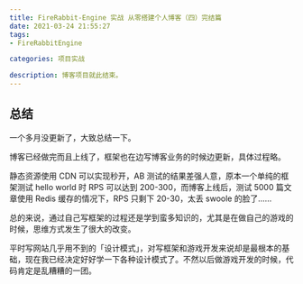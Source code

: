 ```yaml
---
title: FireRabbit-Engine 实战 从零搭建个人博客（四）完结篇
date: 2021-03-24 21:55:27
tags:
- FireRabbitEngine

categories: 项目实战

description: 博客项目就此结束。
---
```


## 总结
一个多月没更新了，大致总结一下。

博客已经做完而且上线了，框架也在边写博客业务的时候边更新，具体过程略。

静态资源使用 CDN 可以实现秒开，AB 测试的结果差强人意，原本一个单纯的框架测试 hello world 时 RPS 可以达到 200-300，而博客上线后，测试 5000 篇文章使用 Redis 缓存的情况下，RPS 只剩下 20-30，太丢 swoole 的脸了……

总的来说，通过自己写框架的过程还是学到蛮多知识的，尤其是在做自己的游戏的时候，思维方式发生了很大的改变。

平时写网站几乎用不到的「设计模式」，对写框架和游戏开发来说却是最根本的基础，现在我已经决定好好学一下各种设计模式了。不然以后做游戏开发的时候，代码肯定是乱糟糟的一团。


